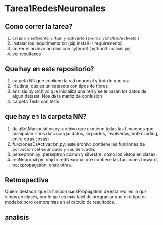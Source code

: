 # Tarea1RedesNeuronales

## Como correr la tarea?

1) crear un ambiente virtual y activarlo (source venv/bin/activate )
2) instalar los requiriments.txt (pip install -r requirements)
3) correr el archivo analisis con python3 (python3 analisis.py)
4) ver resultados

## Que hay en este repositorio?

1) carpeta NN que contiene la red neuronal y todo lo que usa
2) iris.data, que es un datasets con tipos de flores
3) analisis.py archivo que inicializa una red y se le pasan los datos
de algun dataset. Nos da la matriz de confusion
4) carpeta Tests con tests

## que hay en la carpeta NN?
1) dataSetManipulation.py: archivo que contiene todas las funciones que
manipulan el iris.data.(cargar datos, limpiarlos, revolverlos, hotEncoding, entre otras cosas)
2) funcionesDeActivacion.py: este archivo contiene las funciones de activacion del
enunciado y sus derivadas
3) perseptron.py: perseptron comun y silvestre. como los vistos en clases.
4) redNeuronal.py: objeto redNeuronal que contiene las funciones forward, backpropagation, entre otras.


## Retrospectiva
Quiero destacar que la funcion backPropagation de esta red, es la que vimos en clases, por lo que
es mas facil de programar que otro tipo de modelos pero demora mas en el calculo de resultados.

## analisis